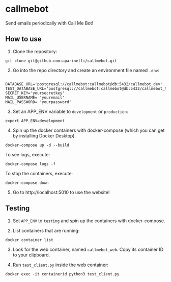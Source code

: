 # callmebot
Send emails periodically with Call Me Bot!

## How to use

1. Clone the repository:

```
git clone git@github.com:aparinelli/callmebot.git
```

2. Go into the repo directory and create an environment file named `.env`:

```

DATABASE_URL='postgresql://callmebot:callmebot@db:5432/callmebot_dev'
TEST_DATABASE_URL='postgresql://callmebot:callmebot@db:5432/callmebot_test'
SECRET_KEY='yoursecretkey'
MAIL_USERNAME= 'youremail'
MAIL_PASSWORD= 'yourpassword'
```

3. Set an APP_ENV variable to `development` or `production`:

```
export APP_ENV=development
```

4. Spin up the docker containers with docker-compose (which you can get by installing Docker Desktop).

```
docker-compose up -d --build
```

To see logs, execute:

```
docker-compose logs -f
```

To stop the containers, execute:

```
docker-compose down
```

5. Go to http://localhost:5010 to use the website!

## Testing

1. Set `APP_ENV` to `testing` and spin up the containers with docker-compose.
   
2. List containers that are running:

```
docker container list
```

3. Look for the web container, named `callmebot_web`. Copy its container ID to your clipboard.

4. Run `test_client.py` inside the web container:

```
docker exec -it containerid python3 test_client.py
```